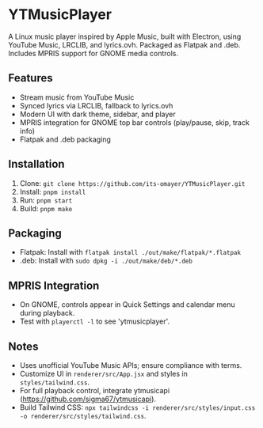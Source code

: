 # YTMusicPlayer

A Linux music player inspired by Apple Music, built with Electron, using YouTube Music, LRCLIB, and lyrics.ovh. Packaged as Flatpak and .deb. Includes MPRIS support for GNOME media controls.

## Features
- Stream music from YouTube Music
- Synced lyrics via LRCLIB, fallback to lyrics.ovh
- Modern UI with dark theme, sidebar, and player
- MPRIS integration for GNOME top bar controls (play/pause, skip, track info)
- Flatpak and .deb packaging

## Installation
1. Clone: `git clone https://github.com/its-omayer/YTMusicPlayer.git`
2. Install: `pnpm install`
3. Run: `pnpm start`
4. Build: `pnpm make`

## Packaging
- Flatpak: Install with `flatpak install ./out/make/flatpak/*.flatpak`
- .deb: Install with `sudo dpkg -i ./out/make/deb/*.deb`

## MPRIS Integration
- On GNOME, controls appear in Quick Settings and calendar menu during playback.
- Test with `playerctl -l` to see 'ytmusicplayer'.

## Notes
- Uses unofficial YouTube Music APIs; ensure compliance with terms.
- Customize UI in `renderer/src/App.jsx` and styles in `styles/tailwind.css`.
- For full playback control, integrate ytmusicapi (https://github.com/sigma67/ytmusicapi).
- Build Tailwind CSS: `npx tailwindcss -i renderer/src/styles/input.css -o renderer/src/styles/tailwind.css`.
